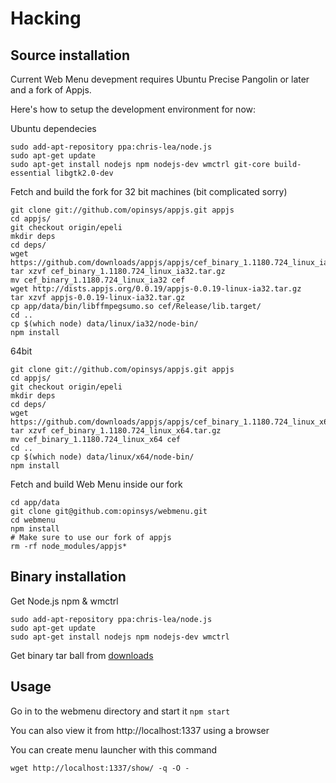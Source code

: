 # Hacking

## Source installation

Current Web Menu devepment requires Ubuntu Precise Pangolin or later and a fork
of Appjs.


Here's how to setup the development environment for now:

Ubuntu dependecies

    sudo add-apt-repository ppa:chris-lea/node.js
    sudo apt-get update
    sudo apt-get install nodejs npm nodejs-dev wmctrl git-core build-essential libgtk2.0-dev

Fetch and build the fork for 32 bit machines (bit complicated sorry)

    git clone git://github.com/opinsys/appjs.git appjs
    cd appjs/
    git checkout origin/epeli
    mkdir deps
    cd deps/
    wget https://github.com/downloads/appjs/appjs/cef_binary_1.1180.724_linux_ia32.tar.gz
    tar xzvf cef_binary_1.1180.724_linux_ia32.tar.gz
    mv cef_binary_1.1180.724_linux_ia32 cef
    wget http://dists.appjs.org/0.0.19/appjs-0.0.19-linux-ia32.tar.gz
    tar xzvf appjs-0.0.19-linux-ia32.tar.gz
    cp app/data/bin/libffmpegsumo.so cef/Release/lib.target/
    cd ..
    cp $(which node) data/linux/ia32/node-bin/
    npm install

64bit

    git clone git://github.com/opinsys/appjs.git appjs
    cd appjs/
    git checkout origin/epeli
    mkdir deps
    cd deps/
    wget https://github.com/downloads/appjs/appjs/cef_binary_1.1180.724_linux_x64.tar.gz
    tar xzvf cef_binary_1.1180.724_linux_x64.tar.gz 
    mv cef_binary_1.1180.724_linux_x64 cef
    cd ..
    cp $(which node) data/linux/x64/node-bin/
    npm install


Fetch and build Web Menu inside our fork

    cd app/data
    git clone git@github.com:opinsys/webmenu.git
    cd webmenu
    npm install
    # Make sure to use our fork of appjs
    rm -rf node_modules/appjs*

## Binary installation


Get Node.js npm & wmctrl

    sudo add-apt-repository ppa:chris-lea/node.js
    sudo apt-get update
    sudo apt-get install nodejs npm nodejs-dev wmctrl

Get binary tar ball from [downloads](https://github.com/opinsys/webmenu/downloads)


## Usage


Go in to the webmenu directory and start it `npm start`

You can also view it from http://localhost:1337 using a browser

You can create menu launcher with this command

    wget http://localhost:1337/show/ -q -O -


